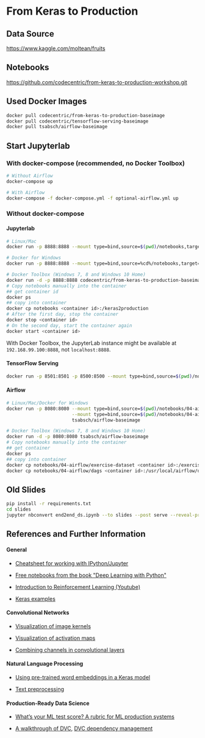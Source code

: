 # From Keras to Production

## Data Source

https://www.kaggle.com/moltean/fruits

## Notebooks

https://github.com/codecentric/from-keras-to-production-workshop.git

## Used Docker Images
```bash
docker pull codecentric/from-keras-to-production-baseimage
docker pull codecentric/tensorflow-serving-baseimage
docker pull tsabsch/airflow-baseimage
```

## Start Jupyterlab
### With docker-compose (recommended, no Docker Toolbox)
```bash
# Without Airflow
docker-compose up

# With Airflow
docker-compose -f docker-compose.yml -f optional-airflow.yml up
```

### Without docker-compose
#### Jupyterlab
```bash
# Linux/Mac
docker run -p 8888:8888 --mount type=bind,source=$(pwd)/notebooks,target=/keras2production/notebooks codecentric/from-keras-to-production-baseimage

# Docker for Windows
docker run -p 8888:8888 --mount type=bind,source=%cd%/notebooks,target=/keras2production/notebooks codecentric/from-keras-to-production-baseimage

# Docker Toolbox (Windows 7, 8 and Windows 10 Home)
docker run -d -p 8888:8888 codecentric/from-keras-to-production-baseimage
# Copy notebooks manually into the container
## get container id
docker ps
## copy into container
docker cp notebooks <container id>:/keras2production
# After the first day, stop the container
docker stop <container id>
# On the second day, start the container again
docker start <container id>
```

With Docker Toolbox, the JupyterLab instance might be available at `192.168.99.100:8888`, not `localhost:8888`.

#### TensorFlow Serving
```bash
docker run -p 8501:8501 -p 8500:8500 --mount type=bind,source=$(pwd)/notebooks/12-models/fruits/,target=/models/fruits -e MODEL_NAME=fruits codecentric/tensorflow-serving-baseimage
```

#### Airflow
```bash
# Linux/Mac/Docker for Windows
docker run -p 8080:8080 --mount type=bind,source=$(pwd)/notebooks/04-airflow/dags,target=/usr/local/airflow/dags \
                        --mount type=bind,source=$(pwd)/notebooks/04-airflow/exercise-dataset,target=/exercise-dataset \
                        tsabsch/airflow-baseimage

# Docker Toolbox (Windows 7, 8 and Windows 10 Home)
docker run -d -p 8080:8080 tsabsch/airflow-baseimage
# Copy notebooks manually into the container
## get container
docker ps
## copy into container
docker cp notebooks/04-airflow/exercise-dataset <container id>:/exercise-dataset
docker cp notebooks/04-airflow/dags <container id>:/usr/local/airflow/dags
```

## Old Slides
```bash
pip install -r requirements.txt
cd slides
jupyter nbconvert end2end_ds.ipynb --to slides --post serve --reveal-prefix=reveal.js
```

## References and Further Information

#### General

- [Cheatsheet for working with IPython/Jupyter](https://ipython.readthedocs.io/en/stable/interactive/python-ipython-diff.html)

- [Free notebooks from the book "Deep Learning with Python"](https://github.com/fchollet/deep-learning-with-python-notebooks)

- [Introduction to Reinforcement Learning (Youtube)](https://www.youtube.com/watch?v=FCyZplb0ul4)

- [Keras examples](https://github.com/keras-team/keras/tree/master/examples)

#### Convolutional Networks

- [Visualization of image kernels](http://setosa.io/ev/image-kernels/)

- [Visualization of activation maps](https://jacobgil.github.io/deeplearning/class-activation-maps)

- [Combining channels in convolutional layers](https://towardsdatascience.com/intuitively-understanding-convolutions-for-deep-learning-1f6f42faee1)

#### Natural Language Processing

- [Using pre-trained word embeddings in a Keras model](https://blog.keras.io/using-pre-trained-word-embeddings-in-a-keras-model.html)

- [Text preprocessing](https://keras.io/preprocessing/text)

#### Production-Ready Data Science

- [What’s your ML test score? A rubric for ML production systems](https://ai.google/research/pubs/pub45742)

- [A walkthrough of DVC](https://blog.codecentric.de/en/2019/03/walkthrough-dvc/),
  [DVC dependency management](https://blog.codecentric.de/en/2019/08/dvc-dependency-management/)
